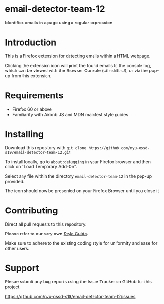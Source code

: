# email-detector-team-12
Identifies emails in a page using a regular expression


# Introduction

This is a Firefox extension for detecting emails within a HTML webpage.

Clicking the extension icon will print the found emails to the console log,
which can be viewed with the Browser Console (ctl+shift+J), or via the pop-up
from this extension.

# Requirements

* Firefox 60 or above
* Familiarity with Airbnb JS and MDN mainfest style guides

# Installing

Download this repository with `git clone https://github.com/nyu-ossd-s19/email-detector-team-12.git`

To install locally, go to `about:debugging` in your Firefox browser and then click on
"Load Temporary Add-On".

Select any file within the directory `email-detector-team-12` in the pop-up provided. 

The icon should now be presented on your Firefox Browser until you close it

# Contributing

Direct all pull requests to this repository. 

Please refer to our very own [Style Guide](https://github.com/nyu-ossd-s19/email-detector-team-12/blob/master/STYLE.md). 

Make sure to adhere to the existing coding style for uniformity and ease for other users.  


# Support

Plesae submit any bug reports using the Issue Tracker on GitHub for this project

https://github.com/nyu-ossd-s19/email-detector-team-12/issues

